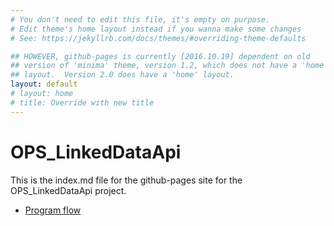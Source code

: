 ```yaml
---
# You don't need to edit this file, it's empty on purpose.
# Edit theme's home layout instead if you wanna make some changes
# See: https://jekyllrb.com/docs/themes/#overriding-theme-defaults

## HOWEVER, github-pages is currently [2016.10.19] dependent on old
## version of 'minima' theme, version 1.2, which does not have a 'home'
## layout.  Version 2.0 does have a 'home' layout.
layout: default
# layout: home
# title: Override with new title
---
```


# OPS_LinkedDataApi

This is the index.md file for the github-pages site for the OPS_LinkedDataApi project.

* [Program flow](flow)

